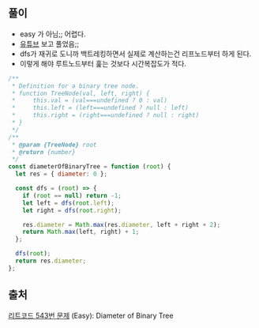 ## 풀이

- easy 가 아님;; 어렵다.
- [유튜브](https://www.youtube.com/watch?v=bkxqA8Rfv04) 보고 풀었음;;
- dfs가 재귀로 도니까 백트레킹하면서 실제로 계산하는건 리프노드부터 하게 된다.
- 이렇게 해야 루트노드부터 훑는 것보다 시간복잡도가 적다.

```js
/**
 * Definition for a binary tree node.
 * function TreeNode(val, left, right) {
 *     this.val = (val===undefined ? 0 : val)
 *     this.left = (left===undefined ? null : left)
 *     this.right = (right===undefined ? null : right)
 * }
 */
/**
 * @param {TreeNode} root
 * @return {number}
 */
const diameterOfBinaryTree = function (root) {
  let res = { diameter: 0 };

  const dfs = (root) => {
    if (root == null) return -1;
    let left = dfs(root.left);
    let right = dfs(root.right);

    res.diameter = Math.max(res.diameter, left + right + 2);
    return Math.max(left, right) + 1;
  };

  dfs(root);
  return res.diameter;
};
```

## 출처

[리트코드 543번 문제](https://leetcode.com/problems/diameter-of-binary-tree/description/) (Easy): Diameter of Binary Tree
